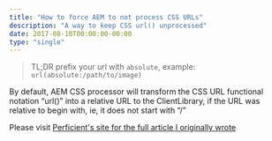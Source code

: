```yaml
---
title: "How to force AEM to not process CSS URLs"
description: "A way to keep CSS url() unprocessed"
date: 2017-08-10T00:00:00-00:00
type: "single"
---
```


> TL;DR prefix your url with `absolute`, example: `url(absolute:/path/to/image)`

By default, AEM CSS processor will transform the CSS URL functional notation “url()” into a relative URL to the ClientLibrary, if the URL was relative to begin with, ie, it does not start with “/”

Please visit [Perficient's site for the full article I originally wrote](https://blogs.perficient.com/adobe/2017/08/10/how-to-force-aem-to-not-process-css-urls/)